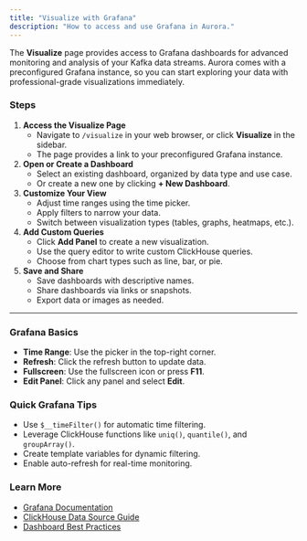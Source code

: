 ```yaml
---
title: "Visualize with Grafana"
description: "How to access and use Grafana in Aurora."
---
```


The **Visualize** page provides access to Grafana dashboards for advanced monitoring and analysis of your Kafka data streams. Aurora comes with a preconfigured Grafana instance, so you can start exploring your data with professional-grade visualizations immediately.

### Steps

1. **Access the Visualize Page**
   * Navigate to `/visualize` in your web browser, or click **Visualize** in the sidebar.
   * The page provides a link to your preconfigured Grafana instance.
2. **Open or Create a Dashboard**
   * Select an existing dashboard, organized by data type and use case.
   * Or create a new one by clicking **+ New Dashboard**.
3. **Customize Your View**
   * Adjust time ranges using the time picker.
   * Apply filters to narrow your data.
   * Switch between visualization types (tables, graphs, heatmaps, etc.).
4. **Add Custom Queries**
   * Click **Add Panel** to create a new visualization.
   * Use the query editor to write custom ClickHouse queries.
   * Choose from chart types such as line, bar, or pie.
5. **Save and Share**
   * Save dashboards with descriptive names.
   * Share dashboards via links or snapshots.
   * Export data or images as needed.

---

### Grafana Basics

* **Time Range**: Use the picker in the top-right corner.
* **Refresh**: Click the refresh button to update data.
* **Fullscreen**: Use the fullscreen icon or press **F11**.
* **Edit Panel**: Click any panel and select **Edit**.

### Quick Grafana Tips

* Use `$__timeFilter()` for automatic time filtering.
* Leverage ClickHouse functions like `uniq()`, `quantile()`, and `groupArray()`.
* Create template variables for dynamic filtering.
* Enable auto-refresh for real-time monitoring.

### Learn More

* [Grafana Documentation](https://grafana.com/docs/)
* [ClickHouse Data Source Guide](https://grafana.com/docs/grafana/latest/datasources/clickhouse/)
* [Dashboard Best Practices](https://grafana.com/docs/grafana/latest/best-practices/)

